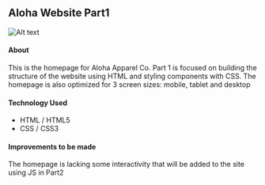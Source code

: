 
## Aloha Website Part1
![Alt text](project-01a/documentation/images/aloha-homepage.png)

#### About
This is the homepage for Aloha Apparel Co.
Part 1 is focused on building the structure of the website using HTML and styling components with CSS.
The homepage is also optimized for 3 screen sizes: mobile, tablet and desktop

#### Technology Used

* HTML / HTML5
* CSS / CSS3

#### Improvements to be made

The homepage is lacking some interactivity that will be added to the site using JS in Part2
